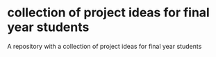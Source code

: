 # collection of project ideas for final year students

A repository with a collection of project ideas for final year students